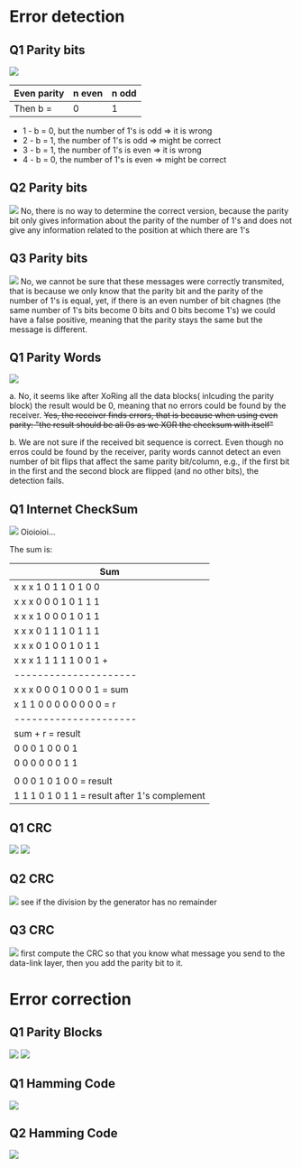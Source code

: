 # Error detection
## Q1 Parity bits
<img src="tutorialQuestions/q1ParityBits.png">

| Even parity | n even | n odd |
| --- | --- | --- |
| Then b = | 0 | 1 |

- 1 - b = 0, but the number of 1's is odd => it is wrong
- 2 - b = 1, the number of 1's is odd => might be correct
- 3 - b = 1, the number of 1's is even => it is wrong
- 4 - b = 0, the number of 1's is even => might be correct

## Q2 Parity bits
<img src="tutorialQuestions/q2ParityBits.png">
No, there is no way to determine the correct version, because the parity bit only gives information about the parity of the number of 1's and does not give any information related to the position at which there are 1's

## Q3 Parity bits
<img src="tutorialQuestions/q3ParityBits.png">
No, we cannot be sure that these messages were correctly transmited, that is because we only know that the parity bit and the parity of the number of 1's is equal, yet, if there is an even number of bit chagnes (the same number of 1's bits become 0 bits and 0 bits become 1's) we could have a false positive, meaning that the parity stays the same but the message is different.

## Q1 Parity Words
<img src="tutorialQuestions/q1ParityWords.png">

a. No, it seems like after XoRing all the data blocks( inlcuding the parity block) the result would be 0, meaning that no errors could be found by the receiver.
~~Yes, the receiver finds errors, that is because when using even parity: "the result should be all 0s as we XOR the checksum with itself"~~

b. We are not sure if the received bit sequence is correct. Even though no erros could be found by the receiver, parity words cannot detect an even number of bit flips that affect the same parity bit/column, e.g., if the first bit in the first and the second block are flipped (and no other bits), the detection fails.

## Q1 Internet CheckSum
<img src="tutorialQuestions/q1InternetChecksum.png">
Oioioioi...

The sum is: 

| Sum |
| ------ |
| x x x 1 0 1 1 0 1 0 0 |
| x x x 0 0 0 1 0 1 1 1 |
| x x x 1 0 0 0 1 0 1 1 |
| x x x 0 1 1 1 0 1 1 1 |
| x x x 0 1 0 0 1 0 1 1 |
| x x x 1 1 1 1 1 0 0 1 + |
| --------------------- |
| x x x 0 0 0 1 0 0 0 1 = sum |
| x 1 1 0 0 0 0 0 0 0 0 = r |
| --------------------- |
| sum + r = result|
| 0 0 0 1 0 0 0 1      |
| 0 0 0 0 0 0 1 1      |
|                      |
| 0 0 0 1 0 1 0 0 = result |
| 1 1 1 0 1 0 1 1 = result after 1's complement|



## Q1 CRC
<img src="tutorialQuestions/q1CRC.png">
<img src="tutorialQuestions/Test-64.jpg">

## Q2 CRC
<img src="tutorialQuestions/q2CRC.png">
see if the division by the generator has no remainder

## Q3 CRC
<img src="tutorialQuestions/q3CRC.png">
first compute the CRC so that you know what message you send to the data-link layer, then you add the parity bit to it.

# Error correction
## Q1 Parity Blocks
<img src="tutorialQuestions/q1ParityBlocks.png">

<img src="tutorialQuestions/parityBlocksSol.jpg">


## Q1 Hamming Code
<img src="tutorialQuestions/q1HammingCode.png">

## Q2 Hamming Code
<img src="tutorialQuestions/q2HammingCode.png">
